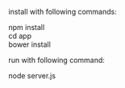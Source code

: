 install with following commands:

npm install <br />
cd app <br />
bower install <br />

run with following command:

node server.js <br />